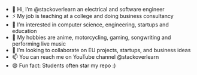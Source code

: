 - 👋 Hi, I’m @stackoverlearn an electrical and software engineer
- ⚡ My job is teaching at a college and doing business consultancy
- 👀 I’m interested in computer science, engineering, startups and education
- 🌱 My hobbies are anime, motorcycling, gaming, songwriting and performing live music
- 💞️ I’m looking to collaborate on EU projects, startups, and business ideas
- 📫 You can reach me on YouTube channel @stackoverlearn
- 😄 Fun fact: Students often star my repo :)

<!---
hexbindec/hexbindec is a ✨ special ✨ repository because its `README.md` (this file) appears on your GitHub profile.
You can click the Preview link to take a look at your changes.
--->
